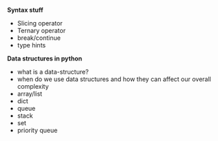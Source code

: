 **Syntax stuff**

- Slicing operator
- Ternary operator
- break/continue
- type hints

**Data structures in python**

- what is a data-structure?
- when do we use data structures and how they can affect our overall complexity
- array/list
- dict
- queue
- stack
- set
- priority queue
